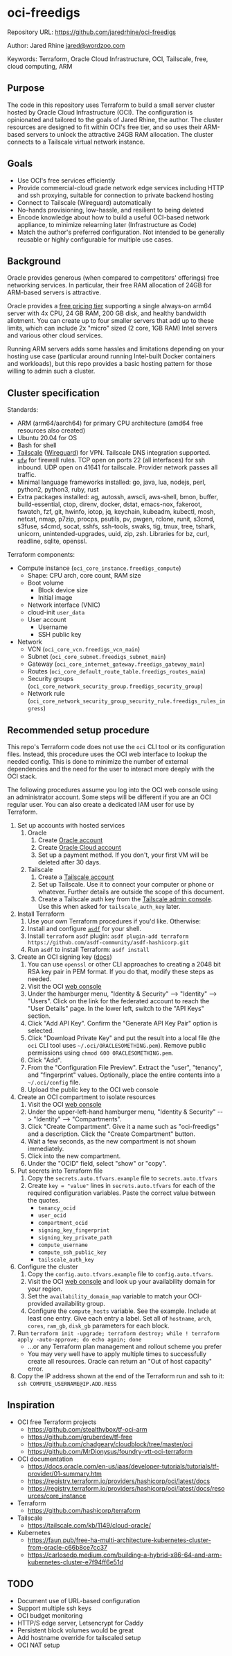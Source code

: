 # oci-freedigs

Repository URL: https://github.com/jaredrhine/oci-freedigs

Author: Jared Rhine <jared@wordzoo.com>

Keywords: Terraform, Oracle Cloud Infrastructure, OCI, Tailscale, free, cloud computing, ARM

## Purpose

The code in this repository uses Terraform to build a small server
cluster hosted by Oracle Cloud Infrastructure (OCI). The configuration
is opinionated and tailored to the goals of Jared Rhine, the
author. The cluster resources are designed to fit within OCI's free
tier, and so uses their ARM-based servers to unlock the attractive
24GB RAM allocation. The cluster connects to a Tailscale virtual
network instance.

## Goals

- Use OCI's free services efficiently
- Provide commercial-cloud grade network edge services including HTTP
  and ssh proxying, suitable for connection to private backend hosting
- Connect to Tailscale (Wireguard) automatically
- No-hands provisioning, low-hassle, and resilient to being deleted
- Encode knowledge about how to build a useful OCI-based network
  appliance, to minimize relearning later (Infrastructure as Code)
- Match the author's preferred configuration. Not intended to be
  generally reusable or highly configurable for multiple use cases.

## Background

Oracle provides generous (when compared to competitors' offerings)
free networking services. In particular, their free RAM allocation of
24GB for ARM-based servers is attractive.

Oracle provides a [free pricing tier](https://docs.oracle.com/en-us/iaas/Content/FreeTier/freetier_topic-Always_Free_Resources.htm) supporting a
single always-on arm64 server with 4x CPU, 24 GB RAM, 200 GB disk, and
healthy bandwidth allotment. You can create up to four smaller servers
that add up to these limits, which can include 2x "micro" sized (2 core, 1GB RAM) Intel
servers and various other cloud services.

Running ARM servers adds some hassles and limitations depending on
your hosting use case (particular around running Intel-built Docker
containers and workloads), but this repo provides a basic hosting
pattern for those willing to admin such a cluster.

## Cluster specification

Standards:
- ARM (arm64/aarch64) for primary CPU architecture (amd64 free resources also created)
- Ubuntu 20.04 for OS
- Bash for shell
- [Tailscale](https://tailscale.com/) ([Wireguard](https://www.wireguard.com/)) for VPN. Tailscale DNS integration supported.
- [`ufw`](https://en.wikipedia.org/wiki/Uncomplicated_Firewall) for firewall rules. TCP open on ports 22 (all interfaces) for ssh inbound. UDP open on 41641 for tailscale. Provider network passes all traffic.
- Minimal language frameworks installed: go, java, lua, nodejs, perl, python2, python3, ruby, rust
- Extra packages installed: ag, autossh, awscli, aws-shell, bmon, buffer, build-essential, ctop, direnv, docker, dstat, emacs-nox, fakeroot, fswatch, fzf, git, hwinfo, iotop, jq, keychain, kubeadm, kubectl, mosh, netcat, nmap, p7zip, procps, psutils, pv, pwgen, rclone, runit, s3cmd, s3fuse, s4cmd, socat, sshfs, ssh-tools, swaks, tig, tmux, tree, tshark, unicorn, unintended-upgrades, uuid, zip, zsh. Libraries for bz, curl, readline, sqlite, openssl.

Terraform components:
- Compute instance (`oci_core_instance.freedigs_compute`)
  - Shape: CPU arch, core count, RAM size
  - Boot volume
    - Block device size
    - Initial image
  - Network interface (VNIC)
  - cloud-init `user_data`
  - User account
    - Username
    - SSH public key
- Network
  - VCN (`oci_core_vcn.freedigs_vcn_main`)
  - Subnet (`oci_core_subnet.freedigs_subnet_main`)
  - Gateway (`oci_core_internet_gateway.freedigs_gateway_main`)
  - Routes (`oci_core_default_route_table.freedigs_routes_main`)
  - Security groups (`oci_core_network_security_group.freedigs_security_group`)
  - Network rule (`oci_core_network_security_group_security_rule.freedigs_rules_ingress`)

## Recommended setup procedure

This repo's Terraform code does not use the `oci` CLI tool or its
configuration files. Instead, this procedure uses the OCI web
interface to lookup the needed config. This is done to minimize the
number of external dependencies and the need for the user to interact
more deeply with the OCI stack.

The following procedures assume you log into the OCI web console using
an administrator account. Some steps will be different if you are an
OCI regular user. You can also create a dedicated IAM user for use by
Terraform.

1. Set up accounts with hosted services
   1. Oracle
      1. Create [Oracle account](https://profile.oracle.com/)
      1. Create [Oracle Cloud account](https://cloud.oracle.com/)
      1. Set up a payment method. If you don't, your first VM will be deleted after 30 days.
   1. Tailscale
      1. Create a [Tailscale account](https://tailscale.com/)
      1. Set up Tailscale. Use it to connect your computer or phone or whatever. Further details are outside the scope of this document.
      1. Create a Tailscale auth key from the [Tailscale admin console](https://login.tailscale.com/admin/settings/keys). Use this when asked for `tailscale_auth_key` later.
1. Install Terraform
   1. Use your own Terraform procedures if you'd like. Otherwise:
   1. Install and configure [`asdf`](https://asdf-vm.com/) for your shell.
   1. Install `terraform` `asdf` plugin: `asdf plugin-add terraform https://github.com/asdf-community/asdf-hashicorp.git`
   1. Run `asdf` to install Terraform: `asdf install`
1. Create an OCI signing key ([docs](https://docs.oracle.com/en-us/iaas/Content/API/Concepts/apisigningkey.htm))
   1. You can use `openssl` or other CLI approaches to creating a 2048 bit RSA key pair in PEM format. If you do that, modify these steps as needed.
   1. Visit the OCI [web console](https://cloud.oracle.com/)
   1. Under the hamburger menu, "Identity & Security" --> "Identity" --> "Users". Click on the link for the federated account to reach the "User Details" page. In the lower left, switch to the "API Keys" section.
   1. Click "Add API Key". Confirm the "Generate API Key Pair" option is selected.
   1. Click "Download Private Key" and put the result into a local file (the `oci` CLI tool uses `~/.oci/ORACLESOMETHING.pem`). Remove public permissions using `chmod 600 ORACLESOMETHING.pem`.
   1. Click "Add".
   1. From the "Configuration File Preview". Extract the "user", "tenancy", and "fingerprint" values. Optionally, place the entire contents into a `~/.oci/config` file.
   1. Upload the public key to the OCI web console
1. Create an OCI compartment to isolate resources
   1. Visit the OCI [web console](https://cloud.oracle.com/)
   1. Under the upper-left-hand hamburger menu, "Identity & Security" --> "Identity" --> "Compartments".
   1. Click "Create Compartment". Give it a name such as "oci-freedigs" and a description. Click the "Create Compartment" button.
   1. Wait a few seconds, as the new compartment is not shown immediately.
   1. Click into the new compartment.
   1. Under the "OCID" field, select "show" or "copy".
1. Put secrets into Terraform file
   1. Copy the `secrets.auto.tfvars.example` file to `secrets.auto.tfvars`
   1. Create `key = "value"` lines in `secrets.auto.tfvars` for each of the required configuration variables. Paste the correct value between the quotes.
      - `tenancy_ocid`
      - `user_ocid`
      - `compartment_ocid`
      - `signing_key_fingerprint`
      - `signing_key_private_path`
      - `compute_username`
      - `compute_ssh_public_key`
      - `tailscale_auth_key`
1. Configure the cluster
   1. Copy the `config.auto.tfvars.example` file to `config.auto.tfvars`.
   1. Visit the OCI [web console](https://cloud.oracle.com/) and look up your availability domain for your region.
   1. Set the `availability_domain_map` variable to match your OCI-provided availability group.
   1. Configure the `compute_hosts` variable. See the example. Include at least one entry. Give each entry a label. Set all of `hostname`, `arch`, `cores`, `ram_gb`, `disk_gb` parameters for each block.
1. Run `terraform init -upgrade; terraform destroy; while ! terraform apply -auto-approve; do echo again; done`
   - ...or any Terraform plan management and rollout scheme you prefer
   - You may very well have to apply multiple times to successfully create all resources. Oracle can return an "Out of host capacity" error.
1. Copy the IP address shown at the end of the Terraform run and ssh to it: `ssh COMPUTE_USERNAME@IP.ADD.RESS`

## Inspiration

- OCI free Terraform projects
  - https://github.com/stealthybox/tf-oci-arm
  - https://github.com/gruberdev/tf-free
  - https://github.com/chadgeary/cloudblock/tree/master/oci
  - https://github.com/MrDionysus/foundry-vtt-oci-terraform
- OCI documentation
  - https://docs.oracle.com/en-us/iaas/developer-tutorials/tutorials/tf-provider/01-summary.htm
  - https://registry.terraform.io/providers/hashicorp/oci/latest/docs
  - https://registry.terraform.io/providers/hashicorp/oci/latest/docs/resources/core_instance
- Terraform
  - https://github.com/hashicorp/terraform
- Tailscale
  - https://tailscale.com/kb/1149/cloud-oracle/
- Kubernetes
  - https://faun.pub/free-ha-multi-architecture-kubernetes-cluster-from-oracle-c66b8ce7cc37
  - https://carlosedp.medium.com/building-a-hybrid-x86-64-and-arm-kubernetes-cluster-e7f94ff6e51d

## TODO

- Document use of URL-based configuration
- Support multiple ssh keys
- OCI budget monitoring
- HTTP/S edge server, Letsencrypt for Caddy
- Persistent block volumes would be great
- Add hostname override for tailscaled setup
- OCI NAT setup
